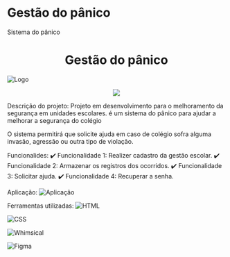 # Gestão do pânico
Sistema do pânico
<h1 align="center"> Gestão do pânico </h1>

![Logo](https://github.com/GuilhermePereira2005/Gest-o-do-p-nico/assets/129389716/62d09a38-0a36-46fb-9cc0-f8c0bc4f6780)
<p align="center">
<p align="center">
<img loading="lazy" src="http://img.shields.io/static/v1?label=STATUS&message=EM%20DESENVOLVIMENTO&color=Green&style=for-the-badge"/>
</p>

Descrição do projeto:
Projeto em desenvolvimento para o melhoramento da segurança em unidades escolares. é um sistema do pânico para ajudar a melhorar a segurança do colégio 

O sistema permitirá que solicite ajuda em caso de colégio sofra alguma invasão, agressão ou outra tipo de violação.

Funcionalides:
✔️ Funcionalidade 1: Realizer cadastro da gestão escolar.
✔️ Funcionalidade 2: Armazenar os registros dos ocorridos.
✔️ Funcionalidade 3: Solicitar ajuda.
✔️ Funcionalidade 4: Recuperar a senha.

Aplicação:
![Aplicação](https://github.com/GuilhermePereira2005/Gest-o-do-p-nico/assets/129389716/246321d6-2724-4d73-a5a4-7f96c3cce387)

Ferramentas utilizadas:
![HTML](https://github.com/GuilhermePereira2005/Gest-o-do-p-nico/assets/129389716/587b1930-ffbe-4e9a-8f61-89f2c22c50c3)

![CSS](https://github.com/GuilhermePereira2005/Gest-o-do-p-nico/assets/129389716/774da30f-f3f1-4e23-8a73-599bff6c15a5)

![Whimsical](https://github.com/GuilhermePereira2005/Gest-o-do-p-nico/assets/129389716/74d8b6b4-7b41-4fa2-add0-7c00e1a5d97c)

![Figma](https://github.com/GuilhermePereira2005/Gest-o-do-p-nico/assets/129389716/0274763c-7622-4b64-a234-dabd21ab16bd)



